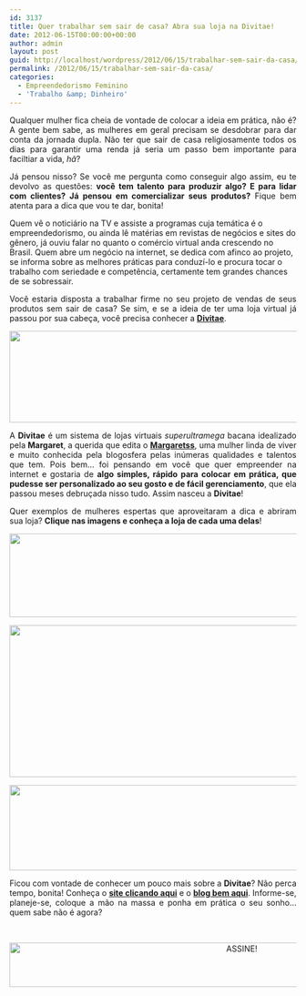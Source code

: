 ```yaml
---
id: 3137
title: Quer trabalhar sem sair de casa? Abra sua loja na Divitae!
date: 2012-06-15T00:00:00+00:00
author: admin
layout: post
guid: http://localhost/wordpress/2012/06/15/trabalhar-sem-sair-da-casa/
permalink: /2012/06/15/trabalhar-sem-sair-da-casa/
categories:
  - Empreendedorismo Feminino
  - 'Trabalho &amp; Dinheiro'
---
```

<p style="text-align: justify;">
  Qualquer mulher fica cheia de vontade de colocar a ideia em prática, não é? A gente bem sabe, as mulheres em geral precisam se desdobrar para dar conta da jornada dupla. Não ter que sair de casa religiosamente todos os dias para garantir uma renda já seria um passo bem importante para faciltiar a vida, <em>hã</em>?
</p>

<p style="text-align: justify;" align="justify">
  Já pensou nisso? Se você me pergunta como conseguir algo assim, eu te devolvo as questões: <strong>você tem talento para produzir algo? E para lidar com clientes? Já pensou em comercializar seus produtos?</strong> Fique bem atenta para a dica que vou te dar, bonita!
</p>

Quem vê o noticiário na TV e assiste a programas cuja temática é o empreendedorismo, ou ainda lê matérias em revistas de negócios e sites do gênero, já ouviu falar no quanto o comércio virtual anda crescendo no Brasil. Quem abre um negócio na internet, se dedica com afinco ao projeto, se informa sobre as melhores práticas para conduzí-lo e procura tocar o trabalho com seriedade e competência, certamente tem grandes chances de se sobressair.

<p align="justify">
  Você estaria disposta a trabalhar firme no seu projeto de vendas de seus produtos sem sair de casa? Se sim, e se a ideia de ter uma loja virtual já passou por sua cabeça, você precisa conhecer a <strong><a href="http://divitae.com.br/index.php" target="_blank">Divitae</a></strong>.
</p>

<p align="center">
  <a href="http://www.trololodemulher.com.br/2012/06/15/trabalhar-sem-sair-da-casa/divitae/" rel="attachment wp-att-8726"><img class="alignnone size-full wp-image-8726" title="Divitae" src="http://www.trololodemulher.com.br/blog/wp-content/uploads/2012/06/Divitae.png" alt="" width="536" height="161" /></a>
</p>

<p align="justify">
  A <strong>Divitae</strong> é um sistema de lojas virtuais <em>superultramega</em> bacana idealizado pela <strong>Margaret</strong>, a querida que edita o <strong><a href="http://www.margaretss.com.br/" target="_blank">Margaretss</a></strong>, uma mulher linda de viver e muito conhecida pela blogosfera pelas inúmeras qualidades e talentos que tem. Pois bem… foi pensando em você que quer empreender na internet e gostaria de <strong>algo simples, rápido para colocar em prática, que pudesse ser personalizado ao seu gosto e de fácil gerenciamento</strong>, que ela passou meses debruçada nisso tudo. Assim nasceu a <strong>Divitae</strong>!
</p>

<p style="text-align: justify;" align="center">
  Quer exemplos de mulheres espertas que aproveitaram a dica e abriram sua loja? <strong>Clique nas imagens e conheça a loja de cada uma delas</strong>!
</p>

<p align="center">
  <a href="http://anabenetartes.divitae.com.br/" target="_blank"><img class="alignnone size-full wp-image-8725" title="Ana Benet Artes" src="http://www.trololodemulher.com.br/blog/wp-content/uploads/2012/06/Ana-Benet-Artes.png" alt="" width="600" height="147" /></a>
</p>

<p align="center">
  <a href="http://alemdarua.divitae.com.br/" target="_blank"><img class="alignnone size-full wp-image-8724" title="Além da Rua Atelier" src="http://www.trololodemulher.com.br/blog/wp-content/uploads/2012/06/Além-da-Rua-Atelier.png" alt="" width="600" height="267" /></a>
</p>

<p align="center">
  <a href="http://gamela.divitae.com.br/" target="_blank"><img class="alignnone size-full wp-image-8730" title="Gamela Presentes" src="http://www.trololodemulher.com.br/blog/wp-content/uploads/2012/06/Gamela-Presentes.png" alt="" width="600" height="150" /></a>
</p>

<p align="justify">
  Ficou com vontade de conhecer um pouco mais sobre a <strong>Divitae</strong>? Não perca tempo, bonita! Conheça o <strong><a href="http://divitae.com.br/index.php" target="_blank">site clicando aqui</a></strong> e o <strong><a href="http://divitae.com.br/blog/" target="_blank">blog bem aqui</a></strong>. Informe-se, planeje-se, coloque a mão na massa e ponha em prática o seu sonho… quem sabe não é agora?
</p>

&nbsp;

<p align="center">
  <a href="http://feedburner.google.com/fb/a/mailverify?uri=blogBichaFemea&loc=en_US" target="_blank"><img class="alignnone size-full wp-image-10439" src="http://www.trololodemulher.com.br/blog/wp-content/uploads/2014/09/ASSINE.png" alt="ASSINE!" width="800" height="78" /></a>
</p>